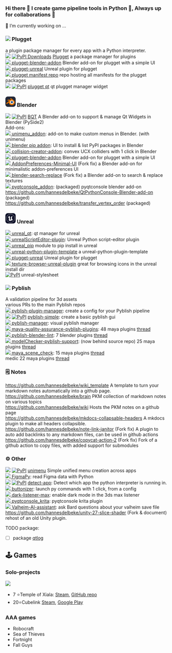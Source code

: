 ### Hi there 👋 I create game pipeline tools in Python 🐍, Always up for collaborations 👯 

🔭 I’m currently working on ...  



###  <img src="https://user-images.githubusercontent.com/3758308/231004489-25ce30d9-c534-4d10-8773-8e6f80f36dd2.png" width="32" style="max-width: 100%;">  Plugget
a plugin package manager for every app with a Python interpreter.  
![](https://img.shields.io/github/stars/plugget/plugget?color=grey&label=%E2%AD%90&style=flat-square) [![PyPI Downloads](https://img.shields.io/pypi/v/plugget?color=0)](https://pypi.org/project/plugget/) [Plugget](https://github.com/plugget/plugget) a package manager for plugins  
[![](https://img.shields.io/github/stars/plugget/plugget-blender-addon?color=grey&label=%E2%AD%90&style=flat-square) plugget-blender-addon](https://github.com/plugget/plugget-blender-addon) Blender add-on for plugget with a simple UI  
[![](https://img.shields.io/github/stars/plugget/plugget-unreal?color=grey&label=%E2%AD%90&style=flat-square) plugget-unreal](https://github.com/plugget/plugget-unreal) Unreal plugin for plugget  
[![](https://img.shields.io/github/stars/plugget/plugget-pkgs?color=grey&label=%E2%AD%90&style=flat-square) plugget manifest repo](https://github.com/plugget/plugget-pkgs) repo hosting all manifests for the plugget packages  
![](https://img.shields.io/github/stars/plugget/plugget-qt?color=grey&label=%E2%AD%90&style=flat-square) [![PyPI](https://img.shields.io/pypi/v/plugget-qt)](https://pypi.org/project/plugget-qt/) [plugget qt](https://github.com/plugget/plugget-qt) qt plugget manager widget  

### <img src="https://raw.githubusercontent.com/tandpfun/skill-icons/59059d9d1a2c092696dc66e00931cc1181a4ce1f/icons/Blender-Dark.svg" width="32" style="max-width: 100%;"> Blender 
![](https://img.shields.io/github/stars/techartorg/bqt?color=grey&label=%E2%AD%90&style=flat-square) [![PyPI](https://img.shields.io/pypi/v/bqt)](https://pypi.org/project/bqt/) [BQT](https://github.com/techartorg/bqt) A Blender add-on to support & manage Qt Widgets in Blender (PySide2)  
Add-ons:  
[![](https://img.shields.io/github/stars/hannesdelbeke/unimenu_addon?color=grey&label=%E2%AD%90&style=flat-square) unimenu_addon](https://github.com/hannesdelbeke/unimenu_addon): add-on to make custom menus in Blender. (with unimenu)  
[![](https://img.shields.io/github/stars/hannesdelbeke/blender_pip?color=grey&label=%E2%AD%90&style=flat-square) blender pip addon](https://github.com/hannesdelbeke/blender_pip): UI to install & list PyPI packages in Blender  
[![](https://img.shields.io/github/stars/hannesdelbeke/collision-creator-addon?color=grey&label=%E2%AD%90&style=flat-square) collision-creator-addon](https://github.com/hannesdelbeke/collision-creator-addon): convex UCX colliders with 1 click in Blender  
[![](https://img.shields.io/github/stars/plugget/plugget-blender-addon?color=grey&label=%E2%AD%90&style=flat-square) plugget-blender-addon](https://github.com/plugget/plugget-blender-addon) Blender add-on for plugget with a simple UI  
[![](https://img.shields.io/github/stars/hannesdelbeke/AddonPreferences-Minimal-UI?color=grey&label=%E2%AD%90&style=flat-square) AddonPreferences-Minimal-UI](https://github.com/hannesdelbeke/AddonPreferences-Minimal-UI) (Fork fix) a Blender add-on for minimalistic addon-preferences UI  
[![](https://img.shields.io/github/stars/hannesdelbeke/blender-search-replace?color=grey&label=%E2%AD%90&style=flat-square) blender-search-replace](https://github.com/hannesdelbeke/blender-search-replace) (Fork fix) a Blender add-on to search & replace textures  
[![](https://img.shields.io/github/stars/hannesdelbeke/pyqtconsole_addon?color=grey&label=%E2%AD%90&style=flat-square) pyqtconsole_addon](https://github.com/hannesdelbeke/pyqtconsole_addon): (packaged) pyqtconsole blender add-on  
https://github.com/hannesdelbeke/QtPythonConsole-Blender-add-on (packaged)  
https://github.com/hannesdelbeke/transfer_vertex_order (packaged)  

###  <img src="https://raw.githubusercontent.com/tandpfun/skill-icons/59059d9d1a2c092696dc66e00931cc1181a4ce1f/icons/UnrealEngine.svg" width="32" style="max-width: 100%;">  Unreal  
[![](https://img.shields.io/github/stars/hannesdelbeke/unreal_qt?color=grey&label=%E2%AD%90&style=flat-square) unreal_qt](https://github.com/hannesdelbeke/unreal_qt): qt manager for unreal  
[![](https://img.shields.io/github/stars/hannesdelbeke/unrealScriptEditor-plugin?color=grey&label=%E2%AD%90&style=flat-square) unrealScriptEditor-plugin](https://github.com/hannesdelbeke/unrealScriptEditor-plugin): Unreal Python script-editor plugin  
[![](https://img.shields.io/github/stars/hannesdelbeke/unreal_pip?color=grey&label=%E2%AD%90&style=flat-square) unreal_pip](https://github.com/hannesdelbeke/unreal_pip) module to pip install in unreal  
[![](https://img.shields.io/github/stars/hannesdelbeke/unreal-python-plugin-template?color=grey&label=%E2%AD%90&style=flat-square) unreal-python-plugin-template](https://github.com/hannesdelbeke/unreal-python-plugin-template) a unreal-python-plugin-template  
[![](https://img.shields.io/github/stars/plugget/plugget-unreal?color=grey&label=%E2%AD%90&style=flat-square) plugget-unreal](https://github.com/plugget/plugget-unreal) Unreal plugin for plugget  
[![](https://img.shields.io/github/stars/hannesdelbeke/texture-browser-unreal-plugin?color=grey&label=%E2%AD%90&style=flat-square) texture-browser-unreal-plugin](https://github.com/hannesdelbeke/texture-browser-unreal-plugin) great for browsing icons in the unreal install dir  
[![PyPI](https://img.shields.io/pypi/v/unreal-stylesheet)](https://pypi.org/project/unreal-stylesheet/) unreal-stylesheet  

### <img src="https://avatars.githubusercontent.com/u/8535536?s=48&v=4" width="32" style="max-width: 100%;">  Pyblish
A validation pipeline for 3d assets  
various PRs to the main Pyblish repos  
[![](https://img.shields.io/github/stars/hannesdelbeke/pyblish-plugin-manager?color=grey&label=%E2%AD%90&style=flat-square) pyblish-plugin-manager](https://github.com/hannesdelbeke/pyblish-plugin-manager): create a config for your Pyblish pipeline  
![](https://img.shields.io/github/stars/hannesdelbeke/pyblish-simple?color=grey&label=%E2%AD%90&style=flat-square) [![PyPI](https://img.shields.io/pypi/v/pyblish-simple)](https://pypi.org/project/pyblish-simple/) [pyblish-simple](https://github.com/hannesdelbeke/pyblish-simple): create a basic pyblish gui  
[![](https://img.shields.io/github/stars/hannesdelbeke/pyblish-manager?color=grey&label=%E2%AD%90&style=flat-square) pyblish-manager](https://github.com/hannesdelbeke/pyblish-manager): visual pyblish manager  
[![](https://img.shields.io/github/stars/hannesdelbeke/maya-quality-assurance-pyblish-plugins?color=grey&label=%E2%AD%90&style=flat-square) maya-quality-assurance-pyblish-plugins](https://github.com/hannesdelbeke/maya-quality-assurance-pyblish-plugins): 48 maya plugins [thread](https://forums.pyblish.com/t/collection-of-48-reusable-plugins-for-maya-validation/679)  
[![](https://img.shields.io/github/stars/hannesdelbeke/pyblish-blender-lint?color=grey&label=%E2%AD%90&style=flat-square) pyblish-blender-lint](https://github.com/hannesdelbeke/pyblish-blender-lint): 7 blender plugins [thread](https://forums.pyblish.com/t/collection-of-7-generic-blender-plugins/693)  
[![](https://img.shields.io/github/stars/hannesdelbeke/modelChecker-pyblish-support?color=grey&label=%E2%AD%90&style=flat-square) modelChecker-pyblish-support](https://github.com/hannesdelbeke/modelChecker-pyblish-support): (now behind source repo) 25 maya plugins [thread](https://forums.pyblish.com/t/collection-of-25-maya-mesh-validation-plugins/692)  
[![](https://img.shields.io/github/stars/hannesdelbeke/maya_scene_check?color=grey&label=%E2%AD%90&style=flat-square) maya_scene_check](https://github.com/hannesdelbeke/maya_scene_check): 15 maya plugins [thread](https://forums.pyblish.com/t/collection-of-15-reusable-plugins-for-maya-validation/680)  
medic 22 maya plugins [thread](https://forums.pyblish.com/t/medic-in-pyblish-22-reusable-plugins-for-maya-mesh-validation/682/6)  

### 🗒️ Notes  
https://github.com/hannesdelbeke/wiki_template A template to turn your markdown notes automatically into a github page.  
https://github.com/hannesdelbeke/brain PKM collection of markdown notes on various topics  
https://github.com/hannesdelbeke/wiki Hosts the PKM notes on a github page  
https://github.com/hannesdelbeke/mkdocs-collapsable-headers A mkdocs plugin to make all headers collapsible.  
https://github.com/hannesdelbeke/note-link-janitor (Fork fix)  A plugin to auto add backlinks to any markdown files, can be used in github actions  
https://github.com/hannesdelbeke/copycat-action-2 (Fork fix)  Fork of a github action to copy files, with added support for submodules  

### ⚙️ Other  
![](https://img.shields.io/github/stars/hannesdelbeke/unimenu?color=grey&label=%E2%AD%90&style=flat-square) [![PyPI](https://img.shields.io/pypi/v/unimenu)](https://pypi.org/project/unimenu/) [unimenu](https://github.com/hannesdelbeke/unimenu) Simple unified menu creation across apps  
[![](https://img.shields.io/github/stars/Amatobahn/FigmaPy?color=grey&label=%E2%AD%90&style=flat-square) FigmaPy](https://github.com/Amatobahn/FigmaPy): read Figma data with Python  
![](https://img.shields.io/github/stars/hannesdelbeke/detect-app?color=grey&label=%E2%AD%90&style=flat-square) [![PyPI](https://img.shields.io/pypi/v/detect-app)](https://pypi.org/project/detect-app/) [detect-app](https://github.com/hannesdelbeke/detect-app): Detect which app the python interpreter is running in.  
[![](https://img.shields.io/github/stars/hannesdelbeke/buttonizer?color=grey&label=%E2%AD%90&style=flat-square) buttonizer](https://github.com/hannesdelbeke/buttonizer): launch py commands with 1 click, from a config  
[![](https://img.shields.io/github/stars/hannesdelbeke/dark-listener-max?color=grey&label=%E2%AD%90&style=flat-square) dark-listener-max](https://github.com/hannesdelbeke/dark-listener-max): enable dark mode in the 3ds max listener  
[![](https://img.shields.io/github/stars/hannesdelbeke/pyqtconsole_krita?color=grey&label=%E2%AD%90&style=flat-square) pyqtconsole_krita](https://github.com/hannesdelbeke/pyqtconsole_krita): pyqtconsole krita plugin  
[![](https://img.shields.io/github/stars/hannesdelbeke/Valheim-AI-assistant?color=grey&label=%E2%AD%90&style=flat-square) Valheim-AI-assistant](https://github.com/hannesdelbeke/Valheim-AI-assistant): ask Bard questions about your valheim save file  
https://github.com/hannesdelbeke/unity-27-slice-shader (Fork & document) rehost of an old Unity plugin.

TODO package:
- [ ] package [qtlog](https://github.com/MaxRocamora/QtLog) 

## 🕹️ Games

### Solo-projects

<img src="https://user-images.githubusercontent.com/3758308/228285884-4d2e6bad-ae3b-4d85-80ca-54a6eacc07cb.gif" width="600"></img>
- 7 ⭐Temple of Xiala: [Steam](https://store.steampowered.com/app/774411/Temple_of_Xiala/), [GitHub repo](https://github.com/hannesdelbeke/temple-of-xiala)
- 20⭐Cubelink [Steam](https://store.steampowered.com/app/681620/Cube_Link/), [Google Play](https://play.google.com/store/apps/details?id=com.HannesD.CubeLink&hl=en_NZ)

### AAA games
- Robocraft
- Sea of Thieves
- Fortnight
- Fall Guys

<!--
**hannesdelbeke/hannesdelbeke** is a ✨ _special_ ✨ repository because its `README.md` (this file) appears on your GitHub profile.

Here are some ideas to get you started:

- 🔭 I’m currently working on ...
- 🌱 I’m currently learning ...
- 👯 I’m looking to collaborate on ...
- 🤔 I’m looking for help with ...
- 💬 Ask me about ...
- 📫 How to reach me: ...
- 😄 Pronouns: ...
- ⚡ Fun fact: ...
-->

